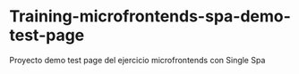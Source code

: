 # Training-microfrontends-spa-demo-test-page
Proyecto demo test page del ejercicio microfrontends con Single Spa
